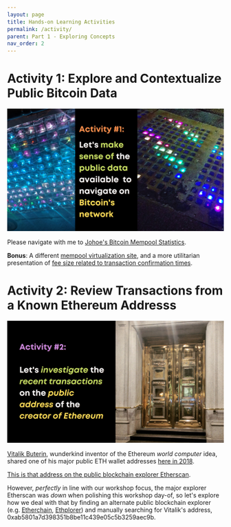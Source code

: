```yaml
---
layout: page
title: Hands-on Learning Activities
permalink: /activity/
parent: Part 1 - Exploring Concepts
nav_order: 2
---
```


# Activity 1: Explore and Contextualize Public Bitcoin Data

![Activity 1](figures/activity-1.png)
<br>

Please navigate with me to [Johoe's Bitcoin Mempool Statistics](https://jochen-hoenicke.de/queue/#0,24h).

**Bonus**: A different [mempool virtualization site](https://mempool.space/), and a more utilitarian presentation of [fee size related to transaction confirmation times](https://bitcoinfees.earn.com/#delay).

# Activity 2: Review Transactions from a Known Ethereum Addresss

![Activity 2](figures/activity-2.png)
<br>

[Vitalik Buterin](https://en.wikipedia.org/wiki/Vitalik_Buterin), wunderkind inventor of the Ethereum *world computer* idea, shared one of his major public ETH wallet addresses [here in 2018](https://twitter.com/VitalikButerin/status/1050126908589887488).

[This is that address on the public blockchain explorer Etherscan](https://etherscan.io/address/0xab5801a7d398351b8be11c439e05c5b3259aec9b). 

However, *perfectly* in line with our workshop focus, the major explorer Etherscan was *down* when polishing this workshop day-of, so let's explore how we deal with that by finding an alternate public blockchain explorer (e.g. [Etherchain](https://etherchain.org/), [Ethplorer](https://ethplorer.io/)) and manually searching for Vitalik's address, 0xab5801a7d398351b8be11c439e05c5b3259aec9b.
